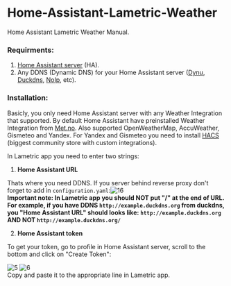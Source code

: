 # Home-Assistant-Lametric-Weather
Home Assistant Lametric Weather Manual.
### Requirments:
  1. [Home Assistant server](https://www.home-assistant.io/installation/) (HA).
  2. Any DDNS (Dynamic DNS) for your Home Assistant server ([Dynu](https://www.dynu.com/), [Duckdns](https://www.duckdns.org/), [NoIp](https://www.noip.com/), etc).
### Installation:
  
  Basicly, you only need Home Assistant server with any Weather Integration that supported. By default Home Assistant have preinstalled Weather Integration from [Met.no](https://www.met.no/). Also supported OpenWeatherMap, AccuWeather, Gismeteo and Yandex. For Yandex and Gismeteo you need to install [HACS](https://hacs.xyz/) (biggest community store with custom integrations).   

  In Lametric app you need to enter two strings:  
  1. **Home Assistant URL**

Thats where you need DDNS. If you server behind reverse proxy don't forget to add in `configuration.yaml`:![16](https://github.com/Silergo/Home-Assistant-Lametric-Weather/assets/32046715/82b1fb6f-b2e5-4e6e-82c1-d273cc20ab63)  
**Important note: In Lametric app you should NOT put "/" at the end of URL. For example, if you have DDNS `http://example.duckdns.org` from duckdns, you "Home Assistant URL" should looks like: `http://example.duckdns.org` AND NOT `http://example.duckdns.org/`**
  
  2. **Home Assistant token**

To get your token, go to profile in Home Assistant server, scroll to the bottom and click on "Create Token":

![5](https://github.com/Silergo/Home-Assistant-Lametric-Weather/assets/32046715/92712442-4dd7-4e32-871e-11a6cd9371c1) ![6](https://github.com/Silergo/Home-Assistant-Lametric-Weather/assets/32046715/1579961c-1f61-41dc-8304-d3306638d3ae)  
Copy and paste it to the appropriate line in Lametric app.




